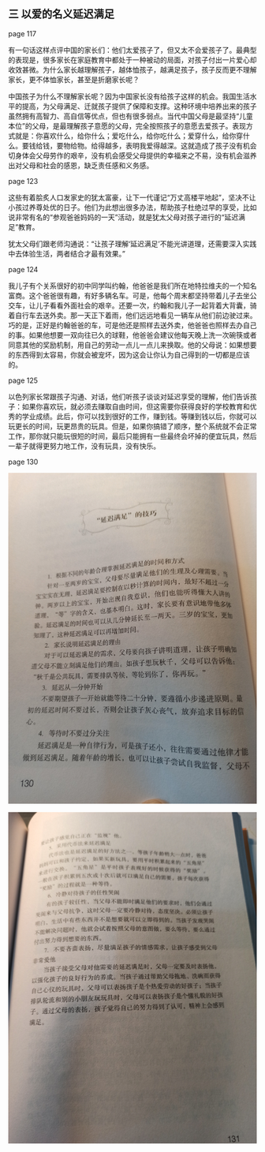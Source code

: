 ## 三 以爱的名义延迟满足

page 117

有一句话这样点评中国的家长们：他们太爱孩子了，但又太不会爱孩子了。最典型的表现是，很多家长在家庭教育中都处于一种被动的局面，对孩子付出一片爱心却收效甚微。为什么家长越理解孩子，越体恤孩子，越满足孩子，孩子反而更不理解家长，更不体恤家长，甚至是折磨家长呢？

中国孩子为什么不理解家长呢？因为中国家长没有给孩子这样的机会。我国生活水平的提高，为父母满足、迁就孩子提供了保障和支撑。这种环境中培养出来的孩子虽然拥有高智力、高自信等优点，但也有很多弱点。当代中国父母是最坚持“儿童本位”的父母，是最理解孩子意愿的父母，完全按照孩子的意愿去爱孩子。表现方式就是：你喜欢什么，给你什么；爱吃什么，给你吃什么；爱穿什么，给你穿什么。要钱给钱，要物给物。给得越多，表明我爱得越深。这就造成了孩子没有机会切身体会父母劳作的艰辛，没有机会感受父母提供的幸福来之不易，没有机会滋养出对父母和社会的感恩，缺乏责任感和义务感。

page 123

这些有着脍炙人口发家史的犹太富豪，让下一代谨记“万丈高楼平地起”，坚决不让小孩过养尊处优的日子。他们为此想出很多办法，帮助孩子杜绝过早的享受，比如说非常有名的“参观爸爸妈妈的一天”活动，就是犹太父母对孩子进行的“延迟满足”教育。

犹太父母们跟老师沟通说：“让孩子理解‘延迟满足’不能光讲道理，还需要深入实践中去体验生活，两者结合才最有效果。”

page 124

我儿子有个关系很好的初中同学叫约翰，他爸爸是我们所在地特拉维夫的一个知名富商。这个爸爸很有趣，有好多辆名车。可是，他每个周末都坚持带着儿子去坐公交车，让儿子看看外面社会的艰辛。还要一次，约翰和我儿子一起背着大背囊，骑着自行车去送外卖。那一天正下着雨，他们远远地看见一辆车从他们前边驶过来。巧的是，正好是约翰爸爸的车，可是他还是照样去送外卖，他爸爸也照样去办自己的事。如果他想要一双向往已久的球鞋，他爸爸会建议他每天晚上洗一次碗筷或者同意其他的奖励机制，用自己的劳动一点儿一点儿来换取。他的父母说：如果想要的东西得到太容易，你就会被宠坏，因为这会让你认为自己得到的一切都是应该的。

page 125

以色列家长常跟孩子沟通、对话，他们听孩子谈谈对延迟享受的理解，他们告诉孩子：如果你喜欢玩，就必须去赚取自由时间，但这需要你获得良好的学校教育和优秀的学业成绩。此后，你可以找到很好的工作，赚到钱。等赚到钱以后，你就可以玩更长的时间，玩更昂贵的玩具。但是，如果你搞错了顺序，整个系统就不会正常工作，那你就只能玩很短的时间，最后只能拥有一些最终会坏掉的便宜玩具，然后一辈子就得更努力地工作，没有玩具，没有快乐。

page 130

![](./page-130.jpg)

![](./page-131.jpg)
